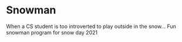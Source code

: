 # Snowman
When a CS student is too introverted to play outside in the snow...
Fun snowman program for snow day 2021
